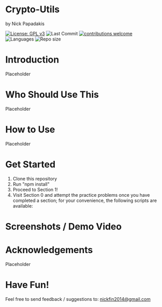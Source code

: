 # Crypto-Utils

by Nick Papadakis

[![License: GPL v3](https://img.shields.io/badge/License-GPLv3-blue.svg)](https://www.gnu.org/licenses/gpl-3.0)
![Last Commit](https://img.shields.io/github/last-commit/spacerumsfeld-code/Crypto-Utils)
[![contributions welcome](https://img.shields.io/badge/contributions-welcome-brightgreen.svg?style=flat)](https://github.com/dwyl/esta/issues)\
![Languages](https://img.shields.io/github/languages/top/spacerumsfeld-code/Crypto-Utils)
![Repo size](https://img.shields.io/github/repo-size/spacerumsfeld-code/Crypto-Utils)

# Introduction

Placeholder

# Who Should Use This

Placeholder

# How to Use

Placeholder

# Get Started

1. Clone this repository
2. Run "npm install"
3. Proceed to Section 1!
4. Visit Section 0 and attempt the practice problems once you have completed a section; for your convenience, the following scripts are available:

# Screenshots / Demo Video

# Acknowledgements

Placeholder

# Have Fun!

Feel free to send feedback / suggestions to:
nickfin2014@gmail.com
